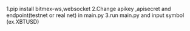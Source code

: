
1.pip install bitmex-ws,websocket
2.Change apikey ,apisecret and endpoint(testnet or real net) in main.py
3.run main.py  and input symbol (ex.XBTUSD)



